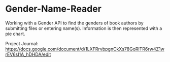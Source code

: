 # Gender-Name-Reader
Working with a Gender API to find the genders of book authors by submitting files or entering name(s). Information is then represented with a pie chart.


Project Journal:
https://docs.google.com/document/d/1LXFRrvbpgnCkXs78GoRlTR6rw4Z1wrEV6sI1A_hDHDA/edit
